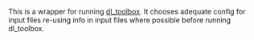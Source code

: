 This is a wrapper for running [dl_toolbox](https://github.com/mkay-atm/dl_toolbox).
It chooses adequate config for input files re-using info in input files where possible before running dl_toolbox.
